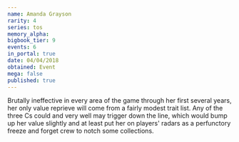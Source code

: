 ```yaml
---
name: Amanda Grayson
rarity: 4
series: tos
memory_alpha:
bigbook_tier: 9
events: 6
in_portal: true
date: 04/04/2018
obtained: Event
mega: false
published: true
---
```


Brutally ineffective in every area of the game through her first several years, her only value reprieve will come from a fairly modest trait list. Any of the three Cs could and very well may trigger down the line, which would bump up her value slightly and at least put her on players' radars as a perfunctory freeze and forget crew to notch some collections.
